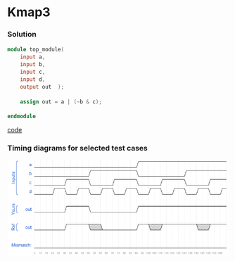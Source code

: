 # Kmap3
### Solution
```Verilog
module top_module(
    input a,
    input b,
    input c,
    input d,
    output out  ); 
    
    assign out = a | (~b & c);

endmodule
```
[code](./75.v)

### Timing diagrams for selected test cases
![result](./result.png)